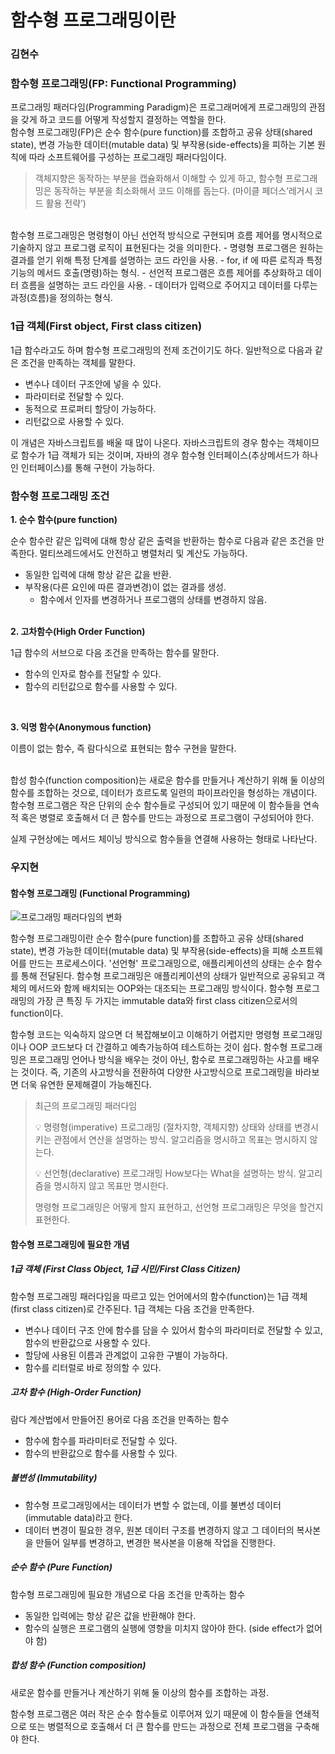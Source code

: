 # 함수형 프로그래밍이란

### 김현수

### 함수형 프로그래밍(FP: Functional Programming)

프로그래밍 패러다임(Programming Paradigm)은 프로그래머에게 프로그래밍의 관점을 갖게 하고 코드를 어떻게 작성할지 결정하는 역할을 한다.
<br>
함수형 프로그래밍(FP)은 순수 함수(pure function)를 조합하고 공유 상태(shared state), 변경 가능한 데이터(mutable data) 및 부작용(side-effects)을 피하는 기본 원칙에 따라 소프트웨어를 구성하는 프로그래밍 패러다임이다.
<br>

> 객체지향은 동작하는 부분을 캡슐화해서 이해할 수 있게 하고, 함수형 프로그래밍은 동작하는 부분을 최소화해서 코드 이해를 돕는다. (마이클 페더스‘레거시 코드 활용 전략’)
<br>
함수형 프로그래밍은 명령형이 아닌 선언적 방식으로 구현되며 흐름 제어를 명시적으로 기술하지 않고 프로그램 로직이 표현된다는 것을 의미한다.
- 명령형 프로그램은 원하는 결과를 얻기 위해 특정 단계를 설명하는 코드 라인을 사용.
	- for, if 에 따른 로직과 특정기능의 메서드 호출(명령)하는 형식.
- 선언적 프로그램은 흐름 제어를 추상화하고 데이터 흐름을 설명하는 코드 라인을 사용.
	- 데이터가 입력으로 주어지고 데이터를 다루는 과정(흐름)을 정의하는 형식.
	<br>

### 1급 객체(First object, First class citizen)
1급 함수라고도 하며 함수형 프로그래밍의 전제 조건이기도 하다. 일반적으로 다음과 같은 조건을 만족하는 객체를 말한다.

- 변수나 데이터 구조안에 넣을 수 있다.
- 파라미터로 전달할 수 있다.
- 동적으로 프로퍼티 할당이 가능하다.
- 리턴값으로 사용할 수 있다.

이 개념은 자바스크립트를 배울 때 많이 나온다. 자바스크립트의 경우 함수는 객체이므로 함수가 1급 객체가 되는 것이며, 자바의 경우 함수형 인터페이스(추상메서드가 하나인 인터페이스)를 통해 구현이 가능하다.
<br>
### 함수형 프로그래밍 조건

**1. 순수 함수(pure function)**

순수 함수란 같은 입력에 대해 항상 같은 출력을 반환하는 함수로 다음과 같은 조건을 만족한다. 멀티쓰레드에서도 안전하고 병렬처리 및 계산도 가능하다.

- 동일한 입력에 대해 항상 같은 값을 반환.
- 부작용(다른 요인에 따른 결과변경)이 없는 결과를 생성.
	- 함수에서 인자를 변경하거나 프로그램의 상태를 변경하지 않음.
	<br>

**2. 고차함수(High Order Function)**

1급 함수의 서브으로 다음 조건을 만족하는 함수를 말한다.

- 함수의 인자로 함수를 전달할 수 있다.
- 함수의 리턴값으로 함수를 사용할 수 있다.
<br>

**3. 익명 함수(Anonymous function)**

이름이 없는 함수, 즉 람다식으로 표현되는 함수 구현을 말한다.

<br>
합성 함수(function composition)는 새로운 함수를 만들거나 계산하기 위해 둘 이상의 함수를 조합하는 것으로, 데이터가 흐르도록 일련의 파이프라인을 형성하는 개념이다. 함수형 프로그램은 작은 단위의 순수 함수들로 구성되어 있기 때문에 이 함수들을 연속적 혹은 병렬로 호출해서 더 큰 함수를 만드는 과정으로 프로그램이 구성되어야 한다.

실제 구현상에는 메서드 체이닝 방식으로 함수들을 연결해 사용하는 형태로 나타난다.

### 우지현

#### 함수형 프로그래밍 (Functional Programming)

![프로그래밍 패러다임의 변화](https://user-images.githubusercontent.com/6733004/46247710-5ce5fb00-c44a-11e8-9400-16dd44626820.png)

함수형 프로그래밍이란 순수 함수(pure function)를 조합하고 공유 상태(shared state), 변경 가능한 데이터(mutable data) 및 부작용(side-effects)을 피해 소프트웨어를 만드는 프로세스이다. '선언형' 프로그래밍으로, 애플리케이션의 상태는 순수 함수를 통해 전달된다. 함수형 프로그래밍은 애플리케이션의 상태가 일반적으로 공유되고 객체의 메서드와 함께 배치되는 OOP와는 대조되는 프로그래밍 방식이다. 함수형 프로그래밍의 가장 큰 특징 두 가지는 immutable data와 first class citizen으로서의 function이다.

함수형 코드는 익숙하지 않으면 더 복잡해보이고 이해하기 어렵지만 명령형 프로그래밍이나 OOP 코드보다 더 간결하고 예측가능하여 테스트하는 것이 쉽다. 함수형 프로그래밍은 프로그래밍 언어나 방식을 배우는 것이 아닌, 함수로 프로그래밍하는 사고를 배우는 것이다. 즉, 기존의 사고방식을 전환하여 다양한 사고방식으로 프로그래밍을 바라보면 더욱 유연한 문제해결이 가능해진다.

> 최근의 프로그래밍 패러다임
>
> 💡 명령형(imperative) 프로그래밍 (절차지향, 객체지향)
>      상태와 상태를 변경시키는 관점에서 연산을 설명하는 방식.
>      알고리즘을 명시하고 목표는 명시하지 않는다.
>
> 💡 선언형(declarative) 프로그래밍
>      How보다는 What을 설명하는 방식.
>      알고리즘을 명시하지 않고 목표만 명시한다.
>
> 명령형 프로그래밍은 어떻게 할지 표현하고, 선언형 프로그래밍은 무엇을 할건지 표현한다.

#### 함수형 프로그래밍에 필요한 개념

##### 1급 객체 (First Class Object, 1급 시민/First Class Citizen)

함수형 프로그래밍 패러다임을 따르고 있는 언어에서의 함수(function)는 1급 객체(first class citizen)로 간주된다.  1급 객체는 다음 조건을 만족한다.

- 변수나 데이터 구조 안에 함수를 담을 수 있어서 함수의 파라미터로 전달할 수 있고, 함수의 반환값으로 사용할 수 있다.
- 할당에 사용된 이름과 관계없이 고유한 구별이 가능하다.
- 함수를 리터럴로 바로 정의할 수 있다.

##### 고차 함수 (High-Order Function)

람다 계산법에서 만들어진 용어로 다음 조건을 만족하는 함수

- 함수에 함수를 파라미터로 전달할 수 있다.
- 함수의 반환값으로 함수를 사용할 수 있다.

##### 불변성 (Immutability)

- 함수형 프로그래밍에서는 데이터가 변할 수 없는데, 이를 불변성 데이터(immutable data)라고 한다.
- 데이터 변경이 필요한 경우, 원본 데이터 구조를 변경하지 않고 그 데이터의 복사본을 만들어 일부를 변경하고, 변경한 복사본을 이용해 작업을 진행한다.

##### 순수 함수 (Pure Function)

함수형 프로그래밍에 필요한 개념으로 다음 조건을 만족하는 함수

- 동일한 입력에는 항상 같은 값을 반환해야 한다.
- 함수의 실행은 프로그램의 실행에 영향을 미치지 않아야 한다. (side effect가 없어야 함)

##### 합성 함수 (Function composition)

새로운 함수를 만들거나 계산하기 위해 둘 이상의 함수를 조합하는 과정. 

함수형 프로그램은 여러 작은 순수 함수들로 이루어져 있기 때문에 이 함수들을 연쇄적으로 또는 병렬적으로 호출해서 더 큰 함수를 만드는 과정으로 전체 프로그램을 구축해야 한다.
